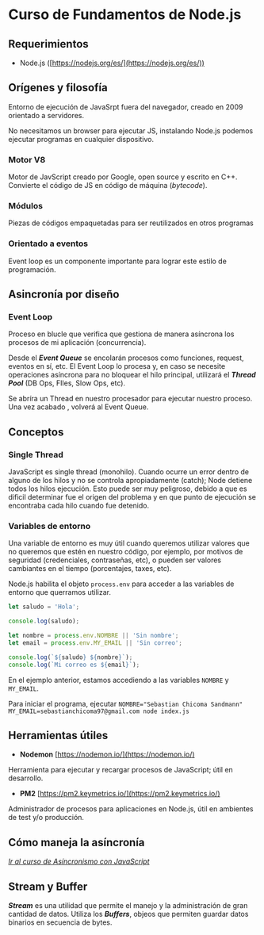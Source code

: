 # Curso de Fundamentos de Node.js

## Requerimientos

- Node.js ([https://nodejs.org/es/](https://nodejs.org/es/))


## Orígenes y filosofía

Entorno de ejecución de JavaSrpt fuera del navegador, creado en 2009 orientado a servidores.

No necesitamos un browser para ejecutar JS, instalando Node.js podemos ejecutar programas en cualquier dispositivo.

### Motor V8

Motor de JavScript creado por Google, open source y escrito en C++. Convierte el código de JS en código de máquina (*bytecode*).

### Módulos

Piezas de códigos empaquetadas para ser reutilizados en otros programas

### Orientado a eventos

Event loop es un componente importante para lograr este estilo de programación.

## Asincronía por diseño

### Event Loop

Proceso en blucle que verifica que gestiona de manera asíncrona los procesos de mi aplicación (concurrencia).

Desde el ***Event Queue*** se encolarán procesos como funciones, request, eventos en sí, etc. El Event Loop lo procesa y, en caso se necesite operaciones asíncrona para no bloquear el hilo principal, utilizará el ***Thread Pool*** (DB Ops, FIles, Slow Ops, etc).

Se abríra un Thread en nuestro procesador para ejecutar nuestro proceso. Una vez acabado , volverá al Event Queue.

## Conceptos

### Single Thread

JavaScript es single thread (monohilo). Cuando ocurre un error dentro de alguno de los hilos y no se controla apropiadamente (catch); Node detiene todos los hilos ejecución. 
Esto puede ser muy peligroso, debido a que es dificil determinar fue el origen del problema y en que punto de ejecución se encontraba cada hilo cuando fue detenido.

### Variables de entorno

Una variable de entorno es muy útil cuando queremos utilizar valores que no queremos que estén en nuestro código, por ejemplo, por motivos de seguridad (credenciales, contraseñas, etc), o pueden ser valores cambiantes en el tiempo (porcentajes, taxes, etc).

Node.js habilita el objeto ```process.env``` para acceder a las variables de entorno que querramos utilizar.

```javascript
let saludo = 'Hola';

console.log(saludo);

let nombre = process.env.NOMBRE || 'Sin nombre';
let email = process.env.MY_EMAIL || 'Sin correo';

console.log(`${saludo} ${nombre}`);
console.log(`Mi correo es ${email}`);
```

En el ejemplo anterior, estamos accediendo a las variables ```NOMBRE``` y ```MY_EMAIL```.

Para iniciar el programa, ejecutar ```NOMBRE="Sebastian Chicoma Sandmann" MY_EMAIL=sebastianchicoma97@gmail.com node index.js```

## Herramientas útiles

- **Nodemon** [https://nodemon.io/](https://nodemon.io/)

Herramienta para ejecutar y recargar procesos de JavaScript; útil en desarrollo.

- **PM2** [https://pm2.keymetrics.io/](https://pm2.keymetrics.io/)

Administrador de procesos para aplicaciones en Node.js, útil en ambientes de test y/o producción.

## Cómo maneja la asíncronía

*[Ir al curso de Asíncronismo con JavaScript](../010_asincronismo_javascript)*

## Stream y Buffer

***Stream*** es una utilidad que permite el manejo y la administración de gran cantidad de datos. Utiliza los ***Buffers***, objeos que permiten guardar datos binarios en secuencia de bytes.